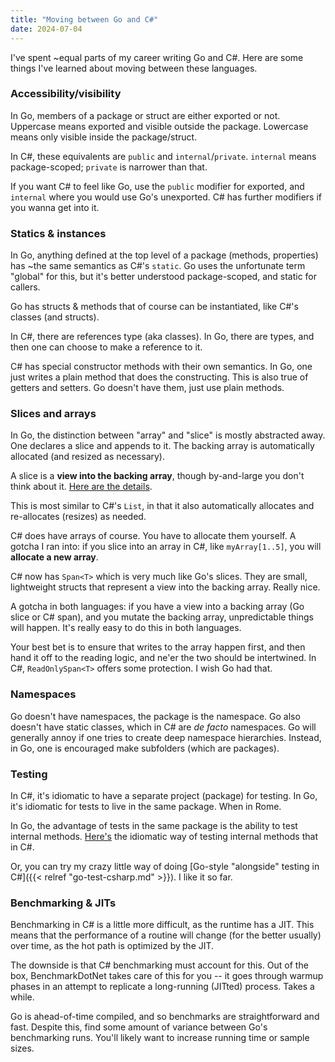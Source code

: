 ```yaml
---
title: "Moving between Go and C#"
date: 2024-07-04
---
```


I've spent ~equal parts of my career writing Go and C#. Here are some things I've learned about moving between these languages.

### Accessibility/visibility

In Go, members of a package or struct are either exported or not. Uppercase means exported and visible outside the package. Lowercase means only visible inside the package/struct.

In C#, these equivalents are `public` and `internal`/`private`. `internal` means package-scoped; `private` is narrower than that.

If you want C# to feel like Go, use the `public` modifier for exported, and `internal` where you would use Go's unexported. C# has further modifiers if you wanna get into it.

### Statics & instances

In Go, anything defined at the top level of a package (methods, properties) has ~the same semantics as C#'s `static`. Go uses the unfortunate term "global" for this, but it's better understood package-scoped, and static for callers.

Go has structs & methods that of course can be instantiated, like C#'s classes (and structs).

In C#, there are references type (aka classes). In Go, there are types, and then one can choose to make a reference to it.

C# has special constructor methods with their own semantics. In Go, one just writes a plain method that does the constructing. This is also true of getters and setters. Go doesn't have them, just use plain methods.

### Slices and arrays

In Go, the distinction between "array" and "slice" is mostly abstracted away. One declares a slice and appends to it. The backing array is automatically allocated (and resized as necessary).

A slice is a **view into the backing array**, though by-and-large you don't think about it. [Here are the details](https://go.dev/blog/slices-intro).

This is most similar to C#'s `List`, in that it also automatically allocates and re-allocates (resizes) as needed.

C# does have arrays of course. You have to allocate them yourself. A gotcha I ran into: if you slice into an array in C#, like `myArray[1..5]`, you will **allocate a new array**.

C# now has `Span<T>` which is very much like Go's slices. They are small, lightweight structs that represent a view into the backing array. Really nice.

A gotcha in both languages: if you have a view into a backing array (Go slice or C# span), and you mutate the backing array, unpredictable things will happen. It's really easy to do this in both languages.

Your best bet is to ensure that writes to the array happen first, and then hand it off to the reading logic, and ne'er the two should be intertwined. In C#, `ReadOnlySpan<T>` offers some protection. I wish Go had that.

### Namespaces

Go doesn't have namespaces, the package is the namespace. Go also doesn't have static classes, which in C# are _de facto_ namespaces. Go will generally annoy if one tries to create deep namespace hierarchies. Instead, in Go, one is encouraged make subfolders (which are packages).

### Testing

In C#, it's idiomatic to have a separate project (package) for testing. In Go, it's idiomatic for tests to live in the same package. When in Rome.

In Go, the advantage of tests in the same package is the ability to test internal methods. [Here's](https://stackoverflow.com/questions/358196/c-sharp-internal-access-modifier-when-doing-unit-testing) the idiomatic way of testing internal methods that in C#.

Or, you can try my crazy little way of doing [Go-style "alongside" testing in C#]({{< relref "go-test-csharp.md" >}}). I like it so far.

### Benchmarking & JITs

Benchmarking in C# is a little more difficult, as the runtime has a JIT. This means that the performance of a routine will change (for the better usually) over time, as the hot path is optimized by the JIT.

The downside is that C# benchmarking must account for this. Out of the box, BenchmarkDotNet takes care of this for you -- it goes through warmup phases in an attempt to replicate a long-running (JITted) process. Takes a while.

Go is ahead-of-time compiled, and so benchmarks are straightforward and fast. Despite this, find some amount of variance between Go's benchmarking runs. You'll likely want to increase running time or sample sizes.